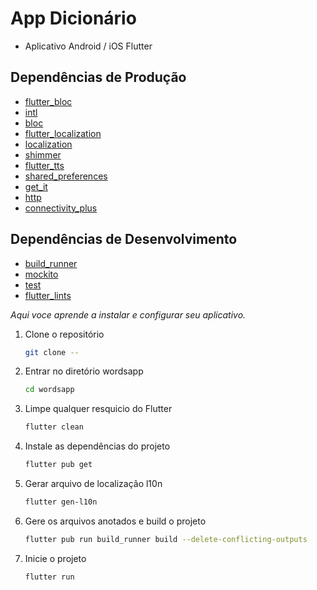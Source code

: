 
# App Dicionário

- Aplicativo Android / iOS Flutter

## Dependências de Produção

- [flutter_bloc](https://pub.dev/packages/flutter_bloc)
- [intl](https://pub.dev/packages/intl)
- [bloc](https://pub.dev/packages/bloc)
- [flutter_localization](https://pub.dev/packages/flutter_localization)
- [localization](https://pub.dev/packages/localization)
- [shimmer](https://pub.dev/packages/shimmer)
- [flutter_tts](https://pub.dev/packages/flutter_tts)
- [shared_preferences](https://pub.dev/packages/shared_preferences)
- [get_it](https://pub.dev/packages/get_it)
- [http](https://pub.dev/packages/get_it/http)
- [connectivity_plus](https://pub.dev/packages/connectivity_plus)

## Dependências de Desenvolvimento

- [build_runner](https://pub.dev/packages/build_runner)
- [mockito](https://pub.dev/packages/mockito)
- [test](https://pub.dev/packages/mockito)
- [flutter_lints](https://pub.dev/packages/mockito)


_Aqui voce aprende a instalar e configurar seu aplicativo._

1. Clone o repositório

   ```sh
   git clone --
   ```
2. Entrar no diretório wordsapp

   ```sh
   cd wordsapp
   ```

2. Limpe qualquer resquicio do Flutter

   ```sh
   flutter clean
   ```

3. Instale as dependências do projeto

   ```sh
   flutter pub get
   ```

4. Gerar arquivo de localização l10n

   ```sh
   flutter gen-l10n
   ```

5. Gere os arquivos anotados e build o projeto

    ```sh
   flutter pub run build_runner build --delete-conflicting-outputs
    ```

6. Inicie o projeto

   ```sh
   flutter run
   ```
